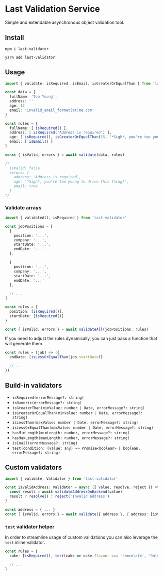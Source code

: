 # Last Validation Service

Simple and extendable asynchronous object validation tool.

## Install

```
npm i last-validator
```

```
yarn add last-validator
```

## Usage

```typescript
import { validate, isRequired, isEmail, isGreaterOrEqualThan } from 'last-validator'

const data = {
  fullName: 'Too Young',
  address: ''
  age: 12
  email: 'invalid_email_format(at)me.com'
}

const rules = {
  fullName: [ isRequired() ],
  address: [ isRequired('Address is required') ],
  age: [ isRequired(), isGreaterOrEqualThan(15, "*Sigh*, you're too young to drive this thing!") ],
  email: [ isEmail() ]
}

const { isValid, errors } = await validate(data, rules)

/*
  isValid: false
  errors: {
    address: 'Address is required',
    age: '*Sigh*, you're too young to drive this thing!',
    email: true
  }
*/
```

### Validate arrays

```typescript
import { validateAll, isRequired } from 'last-validator'

const jobPositions = [
  {
    position: '...',
    company: '...',
    startDate: '...',
    endDate: '...'
  },

  {
    position: '...',
    company: '...',
    startDate: '...',
    endDate: '...'
  },

  // ...
]

const rules = {
  position: [isRequired()],
  startDate: [isRequired()]
}

const { isValid, errors } = await validateAll(jobPositions, rules)
```

If you need to adjust the rules dynamically, you can just pass a function that will generate them


```typescript
const rules = (job) => ({
  endDate: [isLessOrEqualThan(job.startDate)]

  // ...
})
```

## Build-in validators

- `isRequired(errorMessage?: string)`
- `isNumeric(errorMessage?: string)`
- `isGreaterThan(minValue: number | Date, errorMessage?: string)`
- `isGreaterOrEqualThan(minValue: number | Date, errorMessage?: string)`
- `isLessThan(maxValue: number | Date, errorMessage?: string)`
- `isLessOrEqualThan(maxValue: number | Date, errorMessage?: string)`
- `hasMinLength(minLength: number, errorMessage?: string)`
- `hasMaxLength(maxLength: number, errorMessage?: string)`
- `isEmail(errorMessage?: string)`
- `test(condition: (value: any) => Promise<boolean> | boolean, errorMessage?: string)`

## Custom validators

```typescript
import { validate, Validator } from 'last-validator'

const isValidAddress: Validator = async ({ value, resolve, reject }) => {
  const result = await validateAddressOnBackend(value)
  result ? resolve() : reject('Invalid address')
}

const address = { ... }
const { isValid, errors } = await validate({ address }, { address: [isValidAddress] })
```

### `test` validator helper

In order to streamline usage of custom validations you can also leverage the `test` inline validator.

```typescript
const rules = {
  cake: [isRequired(), test(cake => cake.flavour === 'chocolate', 'Only chocolate cakes are accepted here')]

  // ...
}
```

